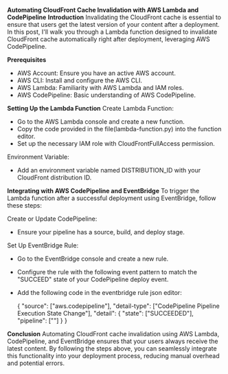 **Automating CloudFront Cache Invalidation with AWS Lambda and CodePipeline**
**Introduction**
Invalidating the CloudFront cache is essential to ensure that users get the latest version of your content after a deployment. In this post, I'll walk you through a Lambda function designed to invalidate CloudFront cache automatically right after deployment, leveraging AWS CodePipeline.

**Prerequisites**
- AWS Account: Ensure you have an active AWS account.
- AWS CLI: Install and configure the AWS CLI.
- AWS Lambda: Familiarity with AWS Lambda and IAM roles.
- AWS CodePipeline: Basic understanding of AWS CodePipeline.

**Setting Up the Lambda Function**
Create Lambda Function:
- Go to the AWS Lambda console and create a new function.
- Copy the code provided in the file(lambda-function.py) into the function editor.
- Set up the necessary IAM role with CloudFrontFullAccess permission.

Environment Variable:
- Add an environment variable named DISTRIBUTION_ID with your CloudFront distribution ID.

**Integrating with AWS CodePipeline and EventBridge**
To trigger the Lambda function after a successful deployment using EventBridge, follow these steps:

Create or Update CodePipeline:
- Ensure your pipeline has a source, build, and deploy stage.

Set Up EventBridge Rule:
- Go to the EventBridge console and create a new rule.
- Configure the rule with the following event pattern to match the "SUCCEED" state of your CodePipeline deploy event.
- Add the following code in the eventbridge rule json editor:
  
  {
  "source": ["aws.codepipeline"],
  "detail-type": ["CodePipeline Pipeline Execution State Change"],
  "detail": {
    "state": ["SUCCEEDED"],
    "pipeline": ["<YourPipelineName>"]
  }
}

**Conclusion**
Automating CloudFront cache invalidation using AWS Lambda, CodePipeline, and EventBridge ensures that your users always receive the latest content. By following the steps above, you can seamlessly integrate this functionality into your deployment process, reducing manual overhead and potential errors.
